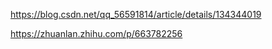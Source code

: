 https://blog.csdn.net/qq_56591814/article/details/134344019

https://zhuanlan.zhihu.com/p/663782256
